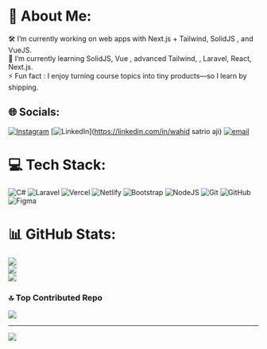 # 💫 About Me:
🛠️ I’m currently working on web apps with Next.js + Tailwind, SolidJS , and VueJS.<br>🌱 I’m currently learning SolidJS, Vue , advanced Tailwind, , Laravel, React, Next.js.<br>⚡ Fun fact : I enjoy turning course topics into tiny products—so I learn by shipping.


## 🌐 Socials:
[![Instagram](https://img.shields.io/badge/Instagram-%23E4405F.svg?logo=Instagram&logoColor=white)](https://instagram.com/@dihawt0) [![LinkedIn](https://img.shields.io/badge/LinkedIn-%230077B5.svg?logo=linkedin&logoColor=white)](https://linkedin.com/in/wahid satrio aji) [![email](https://img.shields.io/badge/Email-D14836?logo=gmail&logoColor=white)](mailto:wahidsatrioaji29@gmail.com) 

# 💻 Tech Stack:
![C#](https://img.shields.io/badge/c%23-%23239120.svg?style=for-the-badge&logo=csharp&logoColor=white) ![Laravel](https://img.shields.io/badge/laravel-%23FF2D20.svg?style=for-the-badge&logo=laravel&logoColor=white) ![Vercel](https://img.shields.io/badge/vercel-%23000000.svg?style=for-the-badge&logo=vercel&logoColor=white) ![Netlify](https://img.shields.io/badge/netlify-%23000000.svg?style=for-the-badge&logo=netlify&logoColor=#00C7B7) ![Bootstrap](https://img.shields.io/badge/bootstrap-%238511FA.svg?style=for-the-badge&logo=bootstrap&logoColor=white) ![NodeJS](https://img.shields.io/badge/node.js-6DA55F?style=for-the-badge&logo=node.js&logoColor=white) ![Git](https://img.shields.io/badge/git-%23F05033.svg?style=for-the-badge&logo=git&logoColor=white) ![GitHub](https://img.shields.io/badge/github-%23121011.svg?style=for-the-badge&logo=github&logoColor=white) ![Figma](https://img.shields.io/badge/figma-%23F24E1E.svg?style=for-the-badge&logo=figma&logoColor=white)
# 📊 GitHub Stats:
![](https://github-readme-stats.vercel.app/api?username=Strioo&theme=dark&hide_border=false&include_all_commits=false&count_private=false)<br/>
![](https://nirzak-streak-stats.vercel.app/?user=Strioo&theme=dark&hide_border=false)<br/>
![](https://github-readme-stats.vercel.app/api/top-langs/?username=Strioo&theme=dark&hide_border=false&include_all_commits=false&count_private=false&layout=compact)

### 🔝 Top Contributed Repo
![](https://github-contributor-stats.vercel.app/api?username=Strioo&limit=5&theme=dark&combine_all_yearly_contributions=true)

---
[![](https://visitcount.itsvg.in/api?id=Strioo&icon=0&color=0)](https://visitcount.itsvg.in)

<!-- Proudly created with GPRM ( https://gprm.itsvg.in ) -->